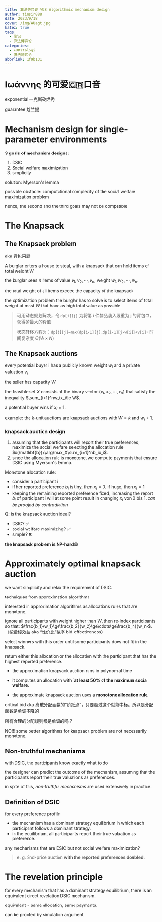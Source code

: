 ```yaml
---
title: 算法博弈论 W38 Algorithmic mechanism design
author: tinsir888
date: 2023/9/18
cover: /img/AUagt.jpg
katex: true
tags:
  - 笔记
  - 算法博弈论
categories:
  - AUDatalogi
  - 算法博弈论
abbrlink: 1f9b131
---
```


# Ιωάννης 的可爱:greece:口音

exponential 一克斯破烂秀

guarantee 尬兰提

 

# Mechanism design for single-parameter environments

**3 goals of mechanism design**s:

1. DSIC
2. Social welfare maximization
3. simplicity

solution: Myerson's lemma

possible obstacle: computational complexity of the social welfare maximization problem

hence, the second and the third goals may not be compatible

# The Knapsack

## The Knapsack problem

aka 背包问题

A burglar enters a house to steal, with a knapsack that can hold items of total weight $W$

the burglar sees $n$ items of value $v_1,v_2,\cdots,v_n$, weight $w_1,w_2,\cdots,w_n$.

the total weight of all items exceed the capacity of the knapsack

the optimization problem the burglar has to solve is to select items of total weight at most $W$ that have as high total value as possible.

> 可用动态规划解决，令 `dp[i][j]` 为将第 i 件物品装入限重为 j 的背包中，获得的最大的价值
>
> 状态转移方程为：`dp[i][j]=max(dp[i-1][j],dp[i-1][j-w[i]]+v[i])` 时间复杂度 $\Theta(W\times N)$

## The Knapsack auctions

every potential buyer i has a publicly known weight $w_i$ and a private valuation $v_i$

the seller has capacity $W$

the feasible set $X$ consists of the binary vector $(x_1,x_2,\cdots,x_n)$ that satisfy the inequality $\sum_{i=1}^nw_ix_i\le W$.

a potential buyer wins if $x_i=1$.

example: the k-unit auctions are knapsack auctions with $W=k$ and $w_i=1$.

### knapsack auction design

1. assuming that the participants will report their true preferences, maximize the social welfare selecting the allocation rule $x(\mathbf{b})=\arg\max_X\sum_{i=1}^nb_ix_i$.
2. since the allocation rule is monotone, we compute payments that ensure DSIC using Myerson's lemma.

Monotone allocation rule:

- consider a participant i
- if her reported preference $b_i$ is tiny, then $x_i=0$. if huge, then $x_i=1$
- keeping the remaining reported preference fixed, increasing the report $b_i$ of participant i will at some point result in changing $x_i$ von 0 bis 1. *can be proofed by contradiction*

Q: is the knapsack auction ideal?

- DSIC? :white_check_mark:
- social welfare maximizing? :white_check_mark:
- simple? :x:

**the knapsack problem is NP-hard**:sob:

# Approximately optimal knapsack auction

we want simplicity and relax the requirement of DSIC.

techniques from approximation algorithms

interested in approximation algorithms as allocations rules that are monotone.

ignore all participants with weight higher than $W$, then re-index participants so that: $\frac{b_1}{w_1}\ge\frac{b_2}{w_2}\ge\cdots\ge\frac{b_n}{w_n}$. （按投标效益 aka “性价比”排序 bid-effectiveness）

select winners with this order until some participants does not fit in the knapsack.

return either this allocation or the allocation with the participant that has the highest reported preference.

- the approximation knapsack auction runs in polynomial time
- it computes an allocation with `**at least 50% of the maximum social welfare**.

- the approximate knapsack auction uses a **monotone allocation rule**.

critical bid aka 离散分配函数的“阶跃点”，只要超过这个就能中标。所以是分配函数是单调不降的

所有合理的分配规则都是单调的吗？

NO!!! some better algorithms for knapsack problem are not necessarily monotone.

## Non-truthful mechanisms

with DSIC, the participants know exactly what to do

the designer can predict the outcome of the mechanism, assuming that the participants report their true valuations as preferences.

in spite of this, *non-truthful mechanisms* are used extensively in practice.

## Definition of DSIC

for every preference profile

- the mechanism has a dominant strategy equilibrium in which each participant follows a dominant strategy.
- in the equilibrium, all participants report their true valuation as preference.

any mechanisms that are DSIC but not social welfare maximization?

> e. g. 2nd-price auction **with the reported preferences doubled**.

# The revelation principle

for every mechanism that has a dominant strategy equilibrium, there is an equivalent direct revelation DSIC mechanism.

equivalent = same allocation, same payments.

can be proofed by simulation argument

